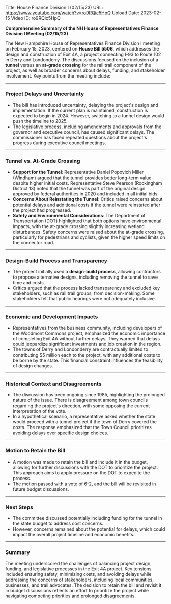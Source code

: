 Title: House Finance Division I (02/15/23)
URL: https://www.youtube.com/watch?v=ro9RQic5HpQ
Upload Date: 2023-02-15
Video ID: ro9RQic5HpQ

**Comprehensive Summary of the NH House of Representatives Finance Division I Meeting (02/15/23)**

The New Hampshire House of Representatives Finance Division I meeting on February 15, 2023, centered on **House Bill 5506**, which addresses the design and construction of Exit 4A, a project connecting I-93 to Route 102 in Derry and Londonderry. The discussions focused on the inclusion of a **tunnel** versus an **at-grade crossing** for the rail trail component of the project, as well as broader concerns about delays, funding, and stakeholder involvement. Key points from the meeting include:

---

### **Project Delays and Uncertainty**
- The bill has introduced uncertainty, delaying the project's design and implementation. If the current plan is maintained, construction is expected to begin in 2024. However, switching to a tunnel design would push the timeline to 2025.
- The legislative process, including amendments and approvals from the governor and executive council, has caused significant delays. The commissioner has faced repeated questions about the project's progress during executive council meetings.

---

### **Tunnel vs. At-Grade Crossing**
- **Support for the Tunnel**: Representative Daniel Popovich Miller (Windham) argued that the tunnel provides better long-term value despite higher initial costs. Representative Steve Pearson (Rockingham District 13) noted that the tunnel was part of the original design approved by federal authorities in 2020 and included in all initial bids.
- **Concerns About Reinstating the Tunnel**: Critics raised concerns about potential delays and additional costs if the tunnel were reinstated after the project had progressed.
- **Safety and Environmental Considerations**: The Department of Transportation (DOT) highlighted that both options have environmental impacts, with the at-grade crossing slightly increasing wetland disturbances. Safety concerns were raised about the at-grade crossing, particularly for pedestrians and cyclists, given the higher speed limits on the connector road.

---

### **Design-Build Process and Transparency**
- The project initially used a **design-build process**, allowing contractors to propose alternative designs, including removing the tunnel to save time and costs.
- Critics argued that the process lacked transparency and excluded key stakeholders, such as rail trail groups, from decision-making. Some stakeholders felt that public hearings were not adequately inclusive.

---

### **Economic and Development Impacts**
- Representatives from the business community, including developers of the Woodmont Commons project, emphasized the economic importance of completing Exit 4A without further delays. They warned that delays could jeopardize significant investments and job creation in the region.
- The towns of Derry and Londonderry are contractually limited to contributing $5 million each to the project, with any additional costs to be borne by the state. This financial constraint influences the feasibility of design changes.

---

### **Historical Context and Disagreements**
- The discussion has been ongoing since 1985, highlighting the prolonged nature of the issue. There is disagreement among town councils regarding the project's direction, with some opposing the current interpretation of the vote.
- In a hypothetical scenario, a representative asked whether the state would proceed with a tunnel project if the town of Derry covered the costs. The response emphasized that the Town Council prioritizes avoiding delays over specific design choices.

---

### **Motion to Retain the Bill**
- A motion was made to retain the bill and include it in the budget, allowing for further discussions with the DOT to prioritize the project. This approach aims to apply pressure on the DOT to expedite the process.
- The motion passed with a vote of 6-2, and the bill will be revisited in future budget discussions.

---

### **Next Steps**
- The committee discussed potentially including funding for the tunnel in the state budget to address cost concerns.
- However, concerns remained about the potential for delays, which could impact the overall project timeline and economic benefits.

---

### **Summary**
The meeting underscored the challenges of balancing project design, funding, and legislative processes in the Exit 4A project. Key tensions included ensuring safety, minimizing costs, and avoiding delays while addressing the concerns of stakeholders, including local communities, businesses, and trail advocates. The decision to retain the bill and revisit it in budget discussions reflects an effort to prioritize the project while navigating competing priorities and prolonged disagreements.